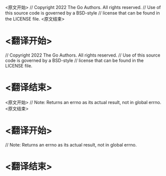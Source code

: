 
<原文开始>
// Copyright 2022 The Go Authors. All rights reserved.
// Use of this source code is governed by a BSD-style
// license that can be found in the LICENSE file.
<原文结束>

# <翻译开始>
// Copyright 2022 The Go Authors. All rights reserved.
// Use of this source code is governed by a BSD-style
// license that can be found in the LICENSE file.
# <翻译结束>


<原文开始>
// Note: Returns an errno as its actual result, not in global errno.
<原文结束>

# <翻译开始>
// Note: Returns an errno as its actual result, not in global errno.
# <翻译结束>

